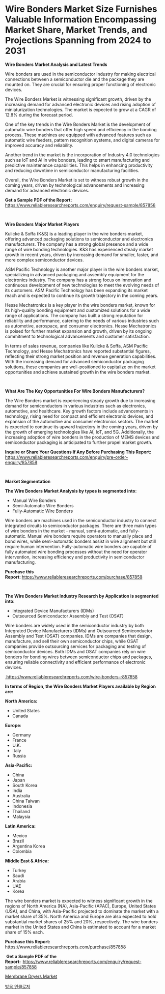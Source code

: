 <p><h1>Wire Bonders Market Size Furnishes Valuable Information Encompassing Market Share, Market Trends, and Projections Spanning from 2024 to 2031</h1></p><p><strong>Wire Bonders Market Analysis and Latest Trends</strong></p>
<p><p>Wire bonders are used in the semiconductor industry for making electrical connections between a semiconductor die and the package they are mounted on. They are crucial for ensuring proper functioning of electronic devices.</p><p>The Wire Bonders Market is witnessing significant growth, driven by the increasing demand for advanced electronic devices and rising adoption of miniaturization technologies. The market is expected to grow at a CAGR of 12.8% during the forecast period.</p><p>One of the key trends in the Wire Bonders Market is the development of automatic wire bonders that offer high speed and efficiency in the bonding process. These machines are equipped with advanced features such as automatic wire feeders, pattern recognition systems, and digital cameras for improved accuracy and reliability.</p><p>Another trend in the market is the incorporation of Industry 4.0 technologies such as IoT and AI in wire bonders, leading to smart manufacturing and predictive maintenance capabilities. This helps in enhancing productivity and reducing downtime in semiconductor manufacturing facilities.</p><p>Overall, the Wire Bonders Market is set to witness robust growth in the coming years, driven by technological advancements and increasing demand for advanced electronic devices.</p></p>
<p><strong>Get a Sample PDF of the Report:&nbsp;</strong> <a href="https://www.reliableresearchreports.com/enquiry/request-sample/857858">https://www.reliableresearchreports.com/enquiry/request-sample/857858</a></p>
<p>&nbsp;</p>
<p><strong>Wire Bonders Major Market Players</strong></p>
<p><p>Kulicke & Soffa (K&S) is a leading player in the wire bonders market, offering advanced packaging solutions to semiconductor and electronics manufacturers. The company has a strong global presence and a wide range of wire bonding technologies. K&S has experienced steady market growth in recent years, driven by increasing demand for smaller, faster, and more complex semiconductor devices.</p><p>ASM Pacific Technology is another major player in the wire bonders market, specializing in advanced packaging and assembly equipment for the electronics industry. The company has a strong focus on innovation and continuous development of new technologies to meet the evolving needs of its customers. ASM Pacific Technology has been expanding its market reach and is expected to continue its growth trajectory in the coming years.</p><p>Hesse Mechatronics is a key player in the wire bonders market, known for its high-quality bonding equipment and customized solutions for a wide range of applications. The company has built a strong reputation for reliability and performance, catering to the needs of various industries such as automotive, aerospace, and consumer electronics. Hesse Mechatronics is poised for further market expansion and growth, driven by its ongoing commitment to technological advancements and customer satisfaction.</p><p>In terms of sales revenue, companies like Kulicke & Soffa, ASM Pacific Technology, and Hesse Mechatronics have reported substantial figures, reflecting their strong market position and revenue generation capabilities. With the increasing demand for advanced semiconductor packaging solutions, these companies are well-positioned to capitalize on the market opportunities and achieve sustained growth in the wire bonders market.</p></p>
<p>&nbsp;</p>
<p><strong>What Are The Key Opportunities For Wire Bonders Manufacturers?</strong></p>
<p><p>The Wire Bonders market is experiencing steady growth due to increasing demand for semiconductors in various industries such as electronics, automotive, and healthcare. Key growth factors include advancements in technology, rising need for compact and efficient electronic devices, and expansion of the automotive and consumer electronics sectors. The market is expected to continue its upward trajectory in the coming years, driven by the growth of emerging technologies like AI, IoT, and 5G. Additionally, the increasing adoption of wire bonders in the production of MEMS devices and semiconductor packaging is anticipated to further propel market growth.</p></p>
<p><strong>Inquire or Share Your Questions If Any Before Purchasing This Report:</strong> <a href="https://www.reliableresearchreports.com/enquiry/pre-order-enquiry/857858">https://www.reliableresearchreports.com/enquiry/pre-order-enquiry/857858</a></p>
<p>&nbsp;</p>
<p><strong>Market Segmentation</strong></p>
<p><strong>The Wire Bonders Market Analysis by types is segmented into:</strong></p>
<p><ul><li>Manual Wire Bonders</li><li>Semi-Automatic Wire Bonders</li><li>Fully-Automatic Wire Bonders</li></ul></p>
<p><p>Wire bonders are machines used in the semiconductor industry to connect integrated circuits to semiconductor packages. There are three main types of wire bonders in the market - manual, semi-automatic, and fully-automatic. Manual wire bonders require operators to manually place and bond wires, while semi-automatic bonders assist in wire alignment but still require human intervention. Fully-automatic wire bonders are capable of fully automated wire bonding processes without the need for operator intervention, increasing efficiency and productivity in semiconductor manufacturing.</p></p>
<p><strong>Purchase this Report:&nbsp;</strong><a href="https://www.reliableresearchreports.com/purchase/857858">https://www.reliableresearchreports.com/purchase/857858</a></p>
<p>&nbsp;</p>
<p><strong>The Wire Bonders Market Industry Research by Application is segmented into:</strong></p>
<p><ul><li>Integrated Device Manufacturers (IDMs)</li><li>Outsourced Semiconductor Assembly and Test (OSAT)</li></ul></p>
<p><p>Wire bonders are widely used in the semiconductor industry by both Integrated Device Manufacturers (IDMs) and Outsourced Semiconductor Assembly and Test (OSAT) companies. IDMs are companies that design, manufacture, and sell their own semiconductor chips, while OSAT companies provide outsourcing services for packaging and testing of semiconductor devices. Both IDMs and OSAT companies rely on wire bonders for bonding wires between semiconductor chips and packages, ensuring reliable connectivity and efficient performance of electronic devices.</p></p>
<p><a href="https://www.reliableresearchreports.com/wire-bonders-r857858">&nbsp;https://www.reliableresearchreports.com/wire-bonders-r857858</a></p>
<p><strong>In terms of Region, the Wire Bonders Market Players available by Region are:</strong></p>
<p>
    <p> <strong> North America: </strong>
        <ul>
            <li>United States</li>
            <li>Canada</li>
        </ul>
        </p> 
    <p> <strong> Europe: </strong>
        <ul>
            <li>Germany</li>
            <li>France</li>
            <li>U.K.</li>
            <li>Italy</li>
            <li>Russia</li>
        </ul>
        </p> 
    <p> <strong> Asia-Pacific: </strong>
        <ul>
            <li>China</li>
            <li>Japan</li>
            <li>South Korea</li>
            <li>India</li>
            <li>Australia</li>
            <li>China Taiwan</li>
            <li>Indonesia</li>
            <li>Thailand</li>
            <li>Malaysia</li>
        </ul>
        </p> 
    <p> <strong> Latin America: </strong>
        <ul>
            <li>Mexico</li>
            <li>Brazil</li>
            <li>Argentina Korea</li>
            <li>Colombia</li>
        </ul>
        </p> 
    <p> <strong> Middle East & Africa: </strong>
        <ul>
            <li>Turkey</li>
            <li>Saudi</li>
            <li>Arabia</li>
            <li>UAE</li>
            <li>Korea</li>
        </ul>
    </p>
    </p>
<p><p>The wire bonders market is expected to witness significant growth in the regions of North America (NA), Asia-Pacific (APAC), Europe, United States (USA), and China, with Asia-Pacific projected to dominate the market with a market share of 35%. North America and Europe are also expected to hold substantial market shares of 25% and 20%, respectively. The wire bonders market in the United States and China is estimated to account for a market share of 15% each.</p></p>
<p><strong>Purchase this Report: </strong><a href="https://www.reliableresearchreports.com/purchase/857858">https://www.reliableresearchreports.com/purchase/857858</a></p>
<p>&nbsp;<strong>Get a Sample PDF of the Report:&nbsp;&nbsp;</strong><a href="https://www.reliableresearchreports.com/enquiry/request-sample/857858">https://www.reliableresearchreports.com/enquiry/request-sample/857858</a></p>
<p><strong></strong></p>
<p><p><a href="https://github.com/BryceTownsendr/Market-Research-Report-List-4/blob/main/membrane-dryers-market.md">Membrane Dryers Market</a></p><p><a href="https://github.com/xvz497517413/Market-Research-Report-List-1/blob/main/543565626662.md">방음 인클로저</a></p></p>
